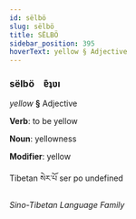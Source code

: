```yaml
---
id: sëlbö
slug: sëlbö
title: SËLBÖ
sidebar_position: 395
hoverText: yellow § Adjective
---
```


### sëlbö&emsp;<span kind="abugida">ɐ͊ʇʋı</span>

*yellow* **§** Adjective

**Verb**: to be yellow

**Noun**: yellowness

**Modifier**: yellow

Tibetan སེར་པོ ser po undefined

*Sino-Tibetan Language Family*